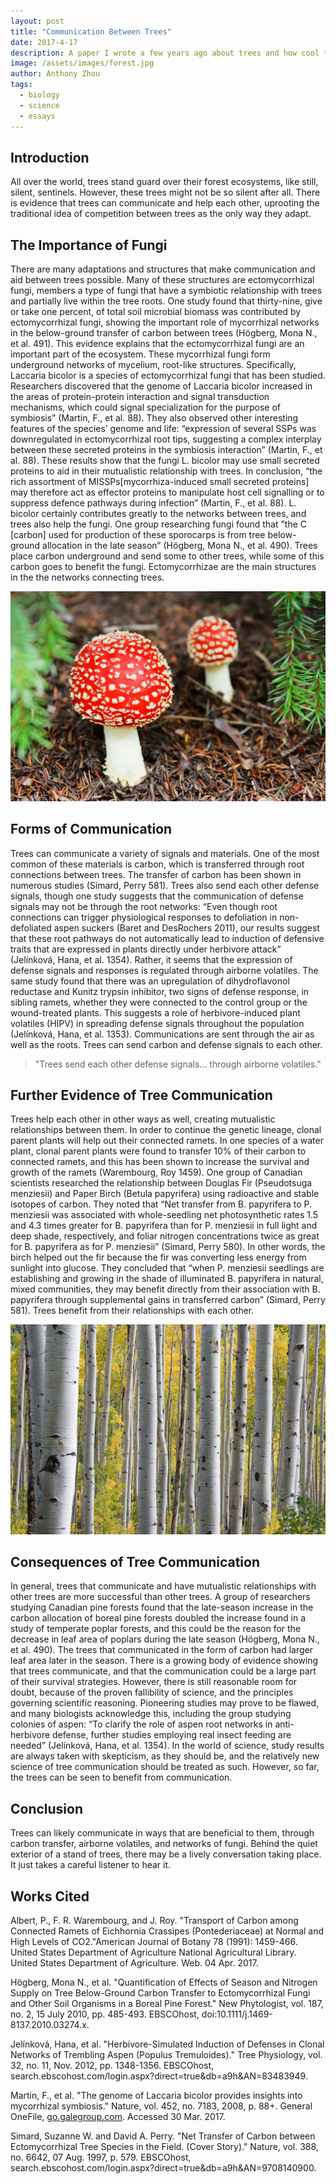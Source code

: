 ```yaml
---
layout: post
title: "Communication Between Trees"
date: 2017-4-17
description: A paper I wrote a few years ago about trees and how cool they are.
image: /assets/images/forest.jpg
author: Anthony Zhou
tags:
  - biology
  - science
  - essays
---
```

## Introduction

All over the world, trees stand guard over their forest ecosystems, like still, silent, sentinels. However, these trees might not be so silent after all. There is evidence that trees can communicate and help each other, uprooting the traditional idea of competition between trees as the only way they adapt.

## The Importance of Fungi
There are many adaptations and structures that make communication and aid between trees possible. Many of these structures are ectomycorrhizal fungi, members a type of fungi that have a symbiotic relationship with trees and partially live within the tree roots. One study found that thirty-nine, give or take one percent, of total soil microbial biomass was contributed by ectomycorrhizal fungi, showing the important role of mycorrhizal networks in the below-ground transfer of carbon between trees (Högberg, Mona N., et al. 491). This evidence explains that the ectomycorrhizal fungi are an important part of the ecosystem. These mycorrhizal fungi form underground networks of mycelium, root-like structures. Specifically, Laccaria bicolor is a species of ectomycorrhizal fungi that has been studied. Researchers discovered that the genome of Laccaria bicolor increased in the areas of protein-protein interaction and signal transduction mechanisms, which could signal specialization for the purpose of symbiosis” (Martin, F., et al. 88). They also observed other interesting features of the species’ genome and life: “expression of several SSPs was downregulated in ectomycorrhizal root tips, suggesting a complex interplay between these secreted proteins in the symbiosis interaction” (Martin, F., et al. 88). These results show that the fungi L. bicolor may use small secreted proteins to aid in their mutualistic relationship with trees. In conclusion, “the rich assortment of MISSPs[mycorrhiza-induced small secreted proteins] may therefore act as effector proteins to manipulate host cell signalling or to suppress defence pathways during infection” (Martin, F., et al. 88). L. bicolor certainly contributes greatly to the networks between trees, and trees also help the fungi. One group researching fungi found that ”the C [carbon] used for production of these sporocarps is from tree below-ground allocation in the late season” (Högberg, Mona N., et al. 490). Trees place carbon underground and send some to other trees, while some of this carbon goes to benefit the fungi. Ectomycorrhizae are the main structures in the the networks connecting trees.

![Mushrooms](/assets/images/mushroom.jpg)

## Forms of Communication
Trees can communicate a variety of signals and materials. One of the most common of these materials is carbon, which is transferred through root connections between trees. The transfer of carbon has been shown in numerous studies (Simard, Perry 581). Trees also send each other defense signals, though one study suggests that the communication of defense signals may not be through the root networks: “Even though root connections can trigger physiological responses to defoliation in non-defoliated aspen suckers (Baret and DesRochers 2011), our results suggest that these root pathways do not automatically lead to induction of defensive traits that are expressed in plants directly under herbivore attack” (Jelínková, Hana, et al. 1354).  Rather, it seems that the expression of defense signals and responses is regulated through airborne volatiles. The same study found that there was an upregulation of dihydroflavonol reductase and Kunitz trypsin inhibitor, two signs of defense response, in sibling ramets, whether they were connected to the control group or the wound-treated plants. This suggests a role of herbivore-induced plant volatiles (HIPV) in spreading defense signals throughout the population (Jelínková, Hana, et al. 1353). Communications are sent through the air as well as the roots. Trees can send carbon and defense signals to each other.

> "Trees send each other defense signals... through airborne volatiles."

## Further Evidence of Tree Communication
Trees help each other in other ways as well, creating mutualistic relationships between them. In order to continue the genetic lineage, clonal parent plants will help out their connected ramets. In one species of a water plant, clonal parent plants were found to transfer 10% of their carbon to connected ramets, and this has been shown to increase the survival and growth of the ramets (Warembourg, Roy 1459).  One group of Canadian scientists researched the relationship between Douglas Fir (Pseudotsuga menziesii) and Paper Birch (Betula papyrifera) using radioactive and stable isotopes of carbon. They noted that “Net transfer from B. papyrifera to P. menziesii was associated with whole-seedling net photosynthetic rates 1.5 and 4.3 times greater for B. papyrifera than for P. menziesii in full light and deep shade, respectively, and foliar nitrogen concentrations twice as great for B. papyrifera as for P. menziesii” (Simard, Perry 580). In other words, the birch helped out the fir because the fir was converting less energy from sunlight into glucose. They concluded that “when P. menziesii seedlings are establishing and growing in the shade of illuminated B. papyrifera in natural, mixed communities, they may benefit directly from their association with B. papyrifera through supplemental gains in transferred carbon” (Simard, Perry 581). Trees benefit from their relationships with each other.

![Mushrooms](/assets/images/birch.jpg)

## Consequences of Tree Communication
In general, trees that communicate and have mutualistic relationships with other trees are more successful than other trees. A group of researchers studying Canadian pine forests found that the late-season increase in the carbon allocation of boreal pine forests doubled the increase found in a study of temperate poplar forests, and this could be the reason for the decrease in leaf area of poplars during the late season (Högberg, Mona N., et al. 490). The trees that communicated in the form of carbon had larger leaf area later in the season. There is a growing body of evidence showing that trees communicate, and that the communication could be a large part of their survival strategies. However, there is still reasonable room for doubt, because of the proven fallibility of science, and the principles governing scientific reasoning. Pioneering studies may prove to be flawed, and many biologists acknowledge this, including the group studying colonies of aspen: “To clarify the role of aspen root networks in anti-herbivore defense, further studies employing real insect feeding are needed” (Jelínková, Hana, et al. 1354). In the world of science, study results are always taken with skepticism, as they should be, and the relatively new science of tree communication should be treated as such. However, so far, the trees can be seen to benefit from communication.

## Conclusion
Trees can likely communicate in ways that are beneficial to them, through carbon transfer, airborne volatiles, and networks of fungi. Behind the quiet exterior of a stand of trees, there may be a lively conversation taking place. It just takes a careful listener to hear it.



## Works Cited

Albert, P., F. R. Warembourg, and J. Roy. "Transport of Carbon among Connected Ramets of
Eichhornia Crassipes (Pontederiaceae) at Normal and High Levels of CO2."American Journal of Botany 78 (1991): 1459-466. United States Department of Agriculture National Agricultural Library. United States Department of Agriculture. Web. 04 Apr. 2017.

Högberg, Mona N., et al. "Quantification of Effects of Season and Nitrogen Supply on Tree
Below-Ground Carbon Transfer to Ectomycorrhizal Fungi and Other Soil Organisms in a Boreal Pine Forest." New Phytologist, vol. 187, no. 2, 15 July 2010, pp. 485-493. EBSCOhost, doi:10.1111/j.1469-8137.2010.03274.x.

Jelínková, Hana, et al. "Herbivore-Simulated Induction of Defenses in Clonal Networks of
Trembling Aspen (Populus Tremuloides)." Tree Physiology, vol. 32, no. 11, Nov. 2012, pp. 1348-1356. EBSCOhost, search.ebscohost.com/login.aspx?direct=true&db=a9h&AN=83483949.

Martin, F., et al. "The genome of Laccaria bicolor provides insights into mycorrhizal symbiosis."
Nature, vol. 452, no. 7183, 2008, p. 88+. General OneFile, [go.galegroup.com](go.galegroup.com/ps/i.do?p=ITOF&sw=w&u=j220919043&v=2.1&it=r&id=GALE%7CA189654068&asid=07b463289bd8b6cce0e7a45ad784f41e). Accessed 30 Mar. 2017.

Simard, Suzanne W. and David A. Perry. "Net Transfer of Carbon between Ectomycorrhizal Tree
Species in the Field. (Cover Story)." Nature, vol. 388, no. 6642, 07 Aug. 1997, p. 579. EBSCOhost, search.ebscohost.com/login.aspx?direct=true&db=a9h&AN=9708140900.
